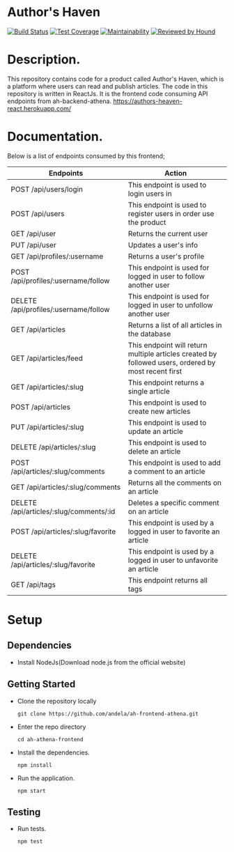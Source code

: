 # Author's Haven

[![Build Status](https://travis-ci.org/andela/ah-frontend-athena.svg?branch=ch-travis-162163222)](https://travis-ci.org/andela/ah-frontend-athena)
[![Test Coverage](https://api.codeclimate.com/v1/badges/d7a486573553270606f1/test_coverage)](https://codeclimate.com/github/andela/ah-frontend-athena/test_coverage)
[![Maintainability](https://api.codeclimate.com/v1/badges/d7a486573553270606f1/maintainability)](https://codeclimate.com/github/andela/ah-frontend-athena/maintainability)
[![Reviewed by Hound](https://img.shields.io/badge/Reviewed_by-Hound-7af442.svg)](https://houndci.com)

# Description.
This repository contains code for a product called Author's Haven, which is a platform where users can read and publish articles.
 The code in this repository is written in ReactJs. It is the frontend code consuming API endpoints from ah-backend-athena.
 https://authors-heaven-react.herokuapp.com/

 # Documentation.
 Below is a list of endpoints consumed by this frontend;

| Endpoints              | Action                                  |
|  -------------------  | --------------------------------------- |
| POST /api/users/login | This endpoint is used to login users in |
| POST /api/users      | This endpoint is used to register users in order use the product |
| GET /api/user      | Returns the current user |
| PUT /api/user      | Updates a user's info  |
| GET /api/profiles/:username | Returns a user's profile  |
| POST /api/profiles/:username/follow  | This endpoint is used for logged in user to follow another user  |
| DELETE /api/profiles/:username/follow  | This endpoint is used for logged in user to unfollow another user |
| GET /api/articles  | Returns a list of all articles in the database |
| GET /api/articles/feed | This endpoint will return multiple articles created by followed users, ordered by most recent first|
| GET /api/articles/:slug | This endpoint returns a single article  |
| POST /api/articles | This endpoint is used to create new articles  |
| PUT /api/articles/:slug  |  This endpoint is used to update an article  |
| DELETE /api/articles/:slug | This endpoint is used to delete an article  |
| POST /api/articles/:slug/comments | This endpoint is used to add a comment to an article |
| GET /api/articles/:slug/comments | Returns all the comments on an article  |
| DELETE /api/articles/:slug/comments/:id | Deletes a specific comment on an article  |
| POST /api/articles/:slug/favorite | This endpoint is used by a logged in user to favorite an article |
| DELETE /api/articles/:slug/favorite | This endpoint is used by a logged in user to unfavorite an article |
| GET /api/tags | This endpoint returns all tags |

 # Setup

 ## Dependencies

 * Install NodeJs(Download node.js from the official website)

 ## Getting Started

 * Clone the repository locally

    `git clone https://github.com/andela/ah-frontend-athena.git`

* Enter the repo directory

    `cd ah-athena-frontend`

* Install the dependencies.

    `npm install`

* Run the application.

    `npm start`

## Testing

* Run tests.

    `npm test`
